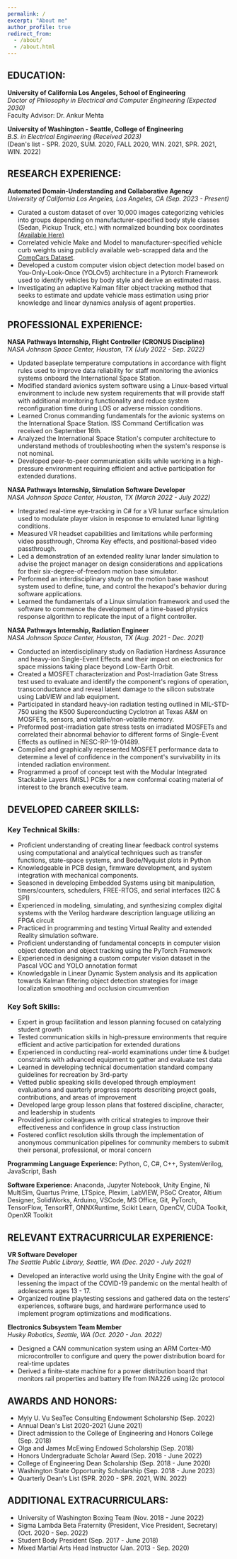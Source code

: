 ```yaml
---
permalink: /
excerpt: "About me"
author_profile: true
redirect_from: 
  - /about/
  - /about.html
---
```

EDUCATION:
-----
**University of California Los Angeles, School of Engineering**<br>
*Doctor of Philosophy in Electrical and Computer Engineering (Expected 2030)*<br>
Faculty Advisor: Dr. Ankur Mehta

**University of Washington - Seattle, College of Engineering**<br>
*B.S. in Electrical Engineering (Received 2023)*<br>
(Dean's list - SPR. 2020, SUM. 2020, FALL 2020, WIN. 2021, SPR. 2021, WIN. 2022)

RESEARCH EXPERIENCE:
-----
**Automated Domain-Understanding and Collaborative Agency**<br>
*University of California Los Angeles, Los Angeles, CA (Sep. 2023 - Present)*
* Curated a custom dataset of over 10,000 images categorizing vehicles into groups depending on manufacturer-specified body style classes (Sedan, Pickup Truck, etc.) with normalized bounding box coordinates [(Available Here)](https://universe.roboflow.com/research-projects-qodgb/vehicle-body-style-dataset)
* Correlated vehicle Make and Model to manufacturer-specified vehicle curb weights using publicly available web-scrapped data and the [CompCars Dataset](https://mmlab.ie.cuhk.edu.hk/datasets/comp_cars/).
* Developed a custom computer vision object detection model based on You-Only-Look-Once (YOLOv5) architecture in a Pytorch Framework used to identify vehicles by body style and derive an estimated mass.
* Investigating an adaptive Kalman filter object tracking method that seeks to estimate and update vehicle mass estimation using prior knowledge and linear dynamics analysis of agent properties.

PROFESSIONAL EXPERIENCE:
-----
**NASA Pathways Internship, Flight Controller (CRONUS Discipline)**<br>
*NASA Johnson Space Center, Houston, TX (July 2022 - Sep. 2022)*
* Updated baseplate temperature computations in accordance with flight rules used to improve data reliability for staff monitoring the avionics systems onboard the International Space Station.
* Modified standard avionics system software using a Linux-based virtual environment to include new system requirements that will provide staff with additional monitoring functionality and reduce system reconfiguration time during LOS or adverse mission conditions.
* Learned Cronus commanding fundamentals for the avionic systems on the International Space Station. ISS Command Certification was received on September 16th.
* Analyzed the International Space Station's computer architecture to understand methods of troubleshooting when the system's response is not nominal.
* Developed peer-to-peer communication skills while working in a high-pressure environment requiring efficient and active participation for extended durations.

**NASA Pathways Internship, Simulation Software Developer**<br>
*NASA Johnson Space Center, Houston, TX (March 2022 - July 2022)*
* Integrated real-time eye-tracking in C# for a VR lunar surface simulation used to modulate player vision in
response to emulated lunar lighting conditions.
* Measured VR headset capabilities and limitations while performing video passthrough, Chroma Key effects,
and positional-based video passthrough.
* Led a demonstration of an extended reality lunar lander simulation to advise the project manager on design
considerations and applications for their six-degree-of-freedom motion base simulator.
* Performed an interdisciplinary study on the motion base washout system used to define, tune, and control
the hexapod's behavior during software applications.
* Learned the fundamentals of a Linux simulation framework and used the software to commence the
development of a time-based physics response algorithm to replicate the input of a flight controller.

**NASA Pathways Internship, Radiation Engineer**<br>
*NASA Johnson Space Center, Houston, TX (Aug. 2021 - Dec. 2021)*
* Conducted an interdisciplinary study on Radiation Hardness Assurance and heavy-ion Single-Event Effects and their impact on electronics for space missions taking place beyond Low-Earth Orbit.
* Created a MOSFET characterization and Post-Irradiation Gate Stress test used to evaluate and identify the component's regions of operation, transconductance and reveal latent damage to the silicon substrate using LabVIEW and lab equipment.
* Participated in standard heavy-ion radiation testing outlined in MIL-STD-750 using the K500 Superconducting Cyclotron at Texas A&M on MOSFETs, sensors, and volatile/non-volatile memory.
* Preformed post-irradiation gate stress tests on irradiated MOSFETs and correlated their abnormal behavior to different forms of Single-Event Effects as outlined in NESC-RP-19-01489.
* Compiled and graphically represented MOSFET performance data to determine a level of confidence in the component's survivability in its intended radiation environment.
* Programmed a proof of concept test with the Modular Integrated Stackable Layers (MISL) PCBs for a new conformal coating material of interest to the branch executive team.

DEVELOPED CAREER SKILLS:
-----
### **Key Technical Skills**:
* Proficient understanding of creating linear feedback control systems using computational and analytical techniques such as transfer functions, state-space systems, and Bode/Nyquist plots in Python
* Knowledgeable in PCB design, firmware development, and system integration with mechanical components.
* Seasoned in developing Embedded Systems using bit manipulation, timers/counters, schedulers, FREE-RTOS, and serial interfaces (I2C & SPI)
* Experienced in modeling, simulating, and synthesizing complex digital systems with the Verilog hardware description language utilizing an FPGA circuit
* Practiced in programming and testing Virtual Reality and extended Reality simulation software.
* Proficient understanding of fundamental concepts in computer vision object detection and object tracking using the PyTorch Framework
* Experienced in designing a custom computer vision dataset in the Pascal VOC and YOLO annotation format
* Knowledgable in Linear Dynamic System analysis and its application towards Kalman filtering object detection strategies for image localization smoothing and occlusion circumvention

### **Key Soft Skills**:
* Expert in group facilitation and lesson planning focused on catalyzing student growth
* Tested communication skills in high-pressure environments that require efficient and active participation for extended durations
* Experienced in conducting real-world examinations under time & budget constraints with advanced equipment to gather and evaluate test data
* Learned in developing technical documentation standard company guidelines for recreation by 3rd-party
* Vetted public speaking skills developed through employment evaluations and quarterly progress reports describing project goals, contributions, and areas of improvement
* Developed large group lesson plans that fostered discipline, character, and leadership in students
* Provided junior colleagues with critical strategies to improve their effectiveness and confidence in group class instruction
* Fostered conflict resolution skills through the implementation of anonymous communication pipelines for community members to submit their personal, professional, or moral concern

**Programming Language Experience:** Python, C, C#, C++, SystemVerilog, JavaScript, Bash

**Software Experience:** Anaconda, Jupyter Notebook, Unity Engine, Ni MultiSim, Quartus Prime, LTSpice, Plexim, LabVIEW, PSoC Creator, Altium Designer, SolidWorks, Arduino, VSCode, MS Office, Git, PyTorch, TensorFlow, TensorRT, ONNXRuntime, Scikit Learn, OpenCV, CUDA Toolkit, OpenXR Toolkit

RELEVANT EXTRACURRICULAR EXPERIENCE:
-----
**VR Software Developer**<br>
*The Seattle Public Library, Seattle, WA (Dec. 2020 - July 2021)*
* Developed an interactive world using the Unity Engine with the goal of lessening the impact of the COVID-19 pandemic on the mental health of adolescents ages 13 - 17.
* Organized routine playtesting sessions and gathered data on the testers' experiences, software bugs, and hardware performance used to implement program optimizations and modifications.

**Electronics Subsystem Team Member**<br>
*Husky Robotics, Seattle, WA (Oct. 2020 - Jan. 2022)*
* Designed a CAN communication system using an ARM Cortex-M0 microcontroller to configure and query the power distribution board for real-time updates
* Derived a finite-state machine for a power distribution board that monitors rail properties and battery life from INA226 using i2c protocol

AWARDS AND HONORS:
-----
* Myly U. Vu SeaTec Consulting Endowment Scholarship (Sep. 2022)
* Annual Dean's List 2020-2021 (June 2021)
* Direct admission to the College of Engineering and Honors College (Sep. 2018)
* Olga and James McEwing Endowed Scholarship (Sep. 2018)
* Honors Undergraduate Scholar Award (Sep. 2018 - June 2022)
* College of Engineering Dean Scholarship (Sep. 2018 - June 2020)
* Washington State Opportunity Scholarship (Sep. 2018 - June 2023)
* Quarterly Dean's List (SPR. 2020 - SPR. 2021, WIN. 2022)

ADDITIONAL EXTRACURRICULARS:
-----
* University of Washington Boxing Team (Nov. 2018 - June 2022)
* Sigma Lambda Beta Fraternity (President, Vice President, Secretary) (Oct. 2020 - Sep. 2022)
* Student Body President (Sep. 2017 - June 2018)
* Mixed Martial Arts Head Instructor (Jan. 2013 - Sep. 2020)